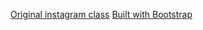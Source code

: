 [Original instagram class](https://github.com/cosenary/Instagram-PHP-API)
[Built with Bootstrap](https://github.com/twitter/bootstrap)
